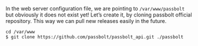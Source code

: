 In the web server configuration file, we are pointing to `/var/www/passbolt` but obviously it does not exist yet! 
Let’s create it, by cloning passbolt official repository. This way we can pull new releases easily in the future.

```shell
cd /var/www
$ git clone https://github.com/passbolt/passbolt_api.git ./passbolt
```